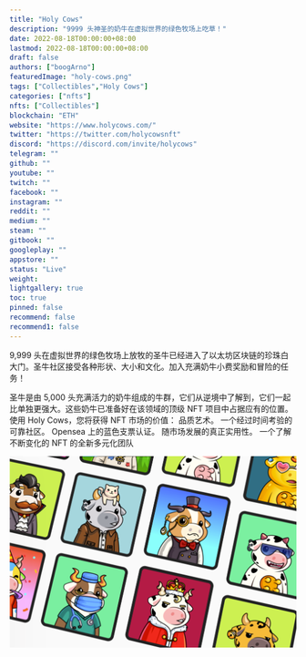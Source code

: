 ```yaml
---
title: "Holy Cows"
description: "9999 头神圣的奶牛在虚拟世界的绿色牧场上吃草！"
date: 2022-08-18T00:00:00+08:00
lastmod: 2022-08-18T00:00:00+08:00
draft: false
authors: ["boogArno"]
featuredImage: "holy-cows.png"
tags: ["Collectibles","Holy Cows"]
categories: ["nfts"]
nfts: ["Collectibles"]
blockchain: "ETH"
website: "https://www.holycows.com/"
twitter: "https://twitter.com/holycowsnft"
discord: "https://discord.com/invite/holycows"
telegram: ""
github: ""
youtube: ""
twitch: ""
facebook: ""
instagram: ""
reddit: ""
medium: ""
steam: ""
gitbook: ""
googleplay: ""
appstore: ""
status: "Live"
weight: 
lightgallery: true
toc: true
pinned: false
recommend: false
recommend1: false
---
```

9,999 头在虚拟世界的绿色牧场上放牧的圣牛已经进入了以太坊区块链的珍珠白大门。圣牛社区接受各种形状、大小和文化。加入充满奶牛小费奖励和冒险的任务！

圣牛是由 5,000 头充满活力的奶牛组成的牛群，它们从逆境中了解到，它们一起比单独更强大。这些奶牛已准备好在该领域的顶级 NFT 项目中占据应有的位置。使用 Holy Cows，您将获得 NFT 市场的价值：
品质艺术。
一个经过时间考验的可靠社区。
Opensea 上的蓝色支票认证。
随市场发展的真正实用性。
一个了解不断变化的 NFT 的全新多元化团队

![holycows-dapp-collectibles-ethereum-image1_f77b3f58494ff2caa93259264218ce67](holycows-dapp-collectibles-ethereum-image1_f77b3f58494ff2caa93259264218ce67.png)
